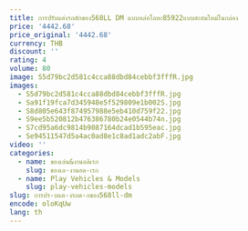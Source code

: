 ```yaml
---
title: การปรับแต่งรถตักของ568LL DM แบบหล่อโลหะ85922แบบสะสมใหม่ในกล่อง
price: '4442.68'
price_original: '4442.68'
currency: THB
discount: ''
rating: 4
volume: 80
image: S5d79bc2d581c4cca88dbd84cebbf3fffR.jpg
images:
  - S5d79bc2d581c4cca88dbd84cebbf3fffR.jpg
  - Sa91f19fca7d345948e5f529809e1b002S.jpg
  - S8d805e643f874957988e5eb410d759f22.jpg
  - S9ee5b520812b476386780b24e0544b74n.jpg
  - S7cd95a6dc9814b9087164dcad1b595eac.jpg
  - Se94511547d5a4ac0ad8e1c8ad1adc2abF.jpg
video: ''
categories:
  - name: ของเล่น&งานอดิเรก
    slug: ของเล-งานอด-เรก
  - name: Play Vehicles & Models
    slug: play-vehicles-models
slug: การปร-บแต-งรถต-กของ568ll-dm
encode: oloKqUw
lang: th
---
```

  